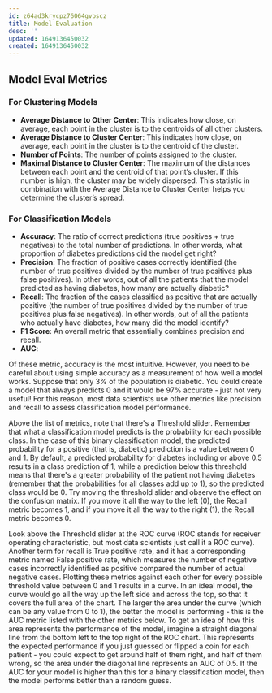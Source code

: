 ```yaml
---
id: z64ad3krycpz76064gvbscz
title: Model Evaluation
desc: ''
updated: 1649136450032
created: 1649136450032
---
```

## Model Eval Metrics

### For Clustering Models

- **Average Distance to Other Center**: This indicates how close, on average, each point in the cluster is to the centroids of all other clusters.
- **Average Distance to Cluster Center**: This indicates how close, on average, each point in the cluster is to the centroid of the cluster.
- **Number of Points**: The number of points assigned to the cluster.
- **Maximal Distance to Cluster Center**: The maximum of the distances between each point and the centroid of that point’s cluster. If this number is high, the cluster may be widely dispersed. This statistic in combination with the Average Distance to Cluster Center helps you determine the cluster’s spread.

### For Classification Models

- **Accuracy**: The ratio of correct predictions (true positives + true negatives) to the total number of predictions. In other words, what proportion of diabetes predictions did the model get right?
- **Precision**: The fraction of positive cases correctly identified (the number of true positives divided by the number of true positives plus false positives). In other words, out of all the patients that the model predicted as having diabetes, how many are actually diabetic?
- **Recall**: The fraction of the cases classified as positive that are actually positive (the number of true positives divided by the number of true positives plus false negatives). In other words, out of all the patients who actually have diabetes, how many did the model identify?
- **F1 Score**: An overall metric that essentially combines precision and recall.
- **AUC**:

Of these metric, accuracy is the most intuitive. However, you need to be careful about using simple accuracy as a measurement of how well a model works. Suppose that only 3% of the population is diabetic. You could create a model that always predicts 0 and it would be 97% accurate - just not very useful! For this reason, most data scientists use other metrics like precision and recall to assess classification model performance.

Above the list of metrics, note that there's a Threshold slider. Remember that what a classification model predicts is the probability for each possible class. In the case of this binary classification model, the predicted probability for a positive (that is, diabetic) prediction is a value between 0 and 1. By default, a predicted probability for diabetes including or above 0.5 results in a class prediction of 1, while a prediction below this threshold means that there's a greater probability of the patient not having diabetes (remember that the probabilities for all classes add up to 1), so the predicted class would be 0. Try moving the threshold slider and observe the effect on the confusion matrix. If you move it all the way to the left (0), the Recall metric becomes 1, and if you move it all the way to the right (1), the Recall metric becomes 0.

Look above the Threshold slider at the ROC curve (ROC stands for receiver operating characteristic, but most data scientists just call it a ROC curve). Another term for recall is True positive rate, and it has a corresponding metric named False positive rate, which measures the number of negative cases incorrectly identified as positive compared the number of actual negative cases. Plotting these metrics against each other for every possible threshold value between 0 and 1 results in a curve. In an ideal model, the curve would go all the way up the left side and across the top, so that it covers the full area of the chart. The larger the area under the curve (which can be any value from 0 to 1), the better the model is performing - this is the AUC metric listed with the other metrics below. To get an idea of how this area represents the performance of the model, imagine a straight diagonal line from the bottom left to the top right of the ROC chart. This represents the expected performance if you just guessed or flipped a coin for each patient - you could expect to get around half of them right, and half of them wrong, so the area under the diagonal line represents an AUC of 0.5. If the AUC for your model is higher than this for a binary classification model, then the model performs better than a random guess.

